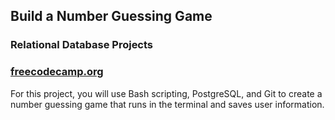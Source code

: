 ## Build a Number Guessing Game
### Relational Database Projects
### [freecodecamp.org](https://www.freecodecamp.org/learn/relational-database/build-a-number-guessing-game-project/build-a-number-guessing-game)

For this project, you will use Bash scripting, PostgreSQL, and Git to create a number guessing game that runs in the terminal and saves user information.
